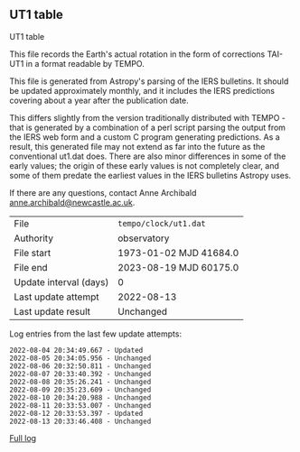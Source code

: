 
## UT1 table

UT1 table

This file records the Earth's actual rotation in the form of
corrections TAI-UT1 in a format readable by TEMPO.

This file is generated from Astropy's parsing of the IERS
bulletins. It should be updated approximately monthly, and it
includes the IERS predictions covering about a year after the
publication date.

This differs slightly from the version traditionally distributed
with TEMPO - that is generated by a combination of a perl script
parsing the output from the IERS web form and a custom C program
generating predictions. As a result, this generated file may not
extend as far into the future as the conventional ut1.dat does.
There are also minor differences in some of the early values; the
origin of these early values is not completely clear, and some of
them predate the earliest values in the IERS bulletins Astropy uses.

If there are any questions, contact Anne Archibald
<anne.archibald@newcastle.ac.uk>.

|     |     |
|:--- |:--- |
| File | `tempo/clock/ut1.dat` |
| Authority | observatory |
| File start | 1973-01-02 MJD 41684.0 |
| File end | 2023-08-19 MJD 60175.0 |
| Update interval (days) | 0 |
| Last update attempt | 2022-08-13 |
| Last update result | Unchanged |

Log entries from the last few update attempts:
```
2022-08-04 20:34:49.667 - Updated
2022-08-05 20:34:05.956 - Unchanged
2022-08-06 20:32:50.811 - Unchanged
2022-08-07 20:33:40.392 - Unchanged
2022-08-08 20:35:26.241 - Unchanged
2022-08-09 20:35:23.609 - Unchanged
2022-08-10 20:34:20.988 - Unchanged
2022-08-11 20:33:53.007 - Unchanged
2022-08-12 20:33:53.397 - Updated
2022-08-13 20:33:46.408 - Unchanged
```
[Full log](https://raw.githubusercontent.com/ipta/pulsar-clock-corrections/main/log/tempo/clock/ut1.dat.log)

